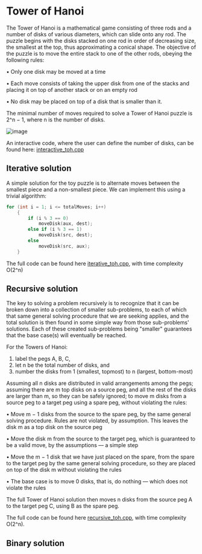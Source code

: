 # Tower of Hanoi

The Tower of Hanoi is a mathematical game consisting of three rods and a number of disks of various diameters, which can slide onto any rod. The puzzle begins with the disks stacked on one rod in order of decreasing size, the smallest at the top, thus approximating a conical shape. The objective of the puzzle is to move the entire stack to one of the other rods, obeying the following rules:

  • Only one disk may be moved at a time

  • Each move consists of taking the upper disk from one of the stacks and placing it on top of another stack or on an empty rod
  
  • No disk may be placed on top of a disk that is smaller than it.
  
The minimal number of moves required to solve a Tower of Hanoi puzzle is 2^n − 1, where n is the number of disks.

![image](https://github.com/user-attachments/assets/42c87262-748a-487d-8a75-800338cbf3e7)

An interactive code, where the user can define the number of disks, can be found here: [interactive_toh.cpp](https://github.com/aa6dcc/Tower-of-Hanoi/blob/main/src/interactive_toh.cpp)

## Iterative solution

A simple solution for the toy puzzle is to alternate moves between the smallest piece and a non-smallest piece.
We can implement this using a trivial algorithm:

```C
for (int i = 1; i <= totalMoves; i++)
    {
        if (i % 3 == 0)
            moveDisk(aux, dest);
        else if (i % 3 == 1)
            moveDisk(src, dest);
        else
            moveDisk(src, aux);
    }
```

The full code can be found here [iterative_toh.cpp](https://github.com/aa6dcc/Tower-of-Hanoi/blob/main/src/iterative_toh.cpp), with time complexity O(2^n)

## Recursive solution

The key to solving a problem recursively is to recognize that it can be broken down into a collection of smaller sub-problems, to each of which that same general solving procedure that we are seeking applies, and the total solution is then found in some simple way from those sub-problems' solutions. Each of these created sub-problems being "smaller" guarantees that the base case(s) will eventually be reached. 

For the Towers of Hanoi:

  1) label the pegs A, B, C,
  2) let n be the total number of disks, and
  3) number the disks from 1 (smallest, topmost) to n (largest, bottom-most)

Assuming all n disks are distributed in valid arrangements among the pegs; assuming there are m top disks on a source peg, and all the rest of the disks are larger than m, so they can be safely ignored; to move m disks from a source peg to a target peg using a spare peg, without violating the rules:

  • Move m − 1 disks from the source to the spare peg, by the same general solving procedure. Rules are not violated, by assumption. This leaves the disk m as a top disk on the source peg
  
  • Move the disk m from the source to the target peg, which is guaranteed to be a valid move, by the assumptions — a simple step
  
  • Move the m − 1 disk that we have just placed on the spare, from the spare to the target peg by the same general solving procedure, so they are placed on top of the disk m without violating the rules
  
  • The base case is to move 0 disks, that is, do nothing — which does not violate the rules
  
The full Tower of Hanoi solution then moves n disks from the source peg A to the target peg C, using B as the spare peg.

The full code can be found here [recursive_toh.cpp](https://github.com/aa6dcc/Tower-of-Hanoi/blob/main/src/recursive_toh.cpp), with time complexity O(2^n).

## Binary solution
